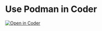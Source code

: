 # Use Podman in Coder

[![Open in Coder](https://demo-2.cdr.dev/static/image/embed-button.svg)](https://demo-2.cdr.dev/wac/build?template_oauth_service=github&template_url=https://github.com/ericpaulsen/cdr-podman.git&template_ref=main&template_filepath=.coder/coder.yaml)
